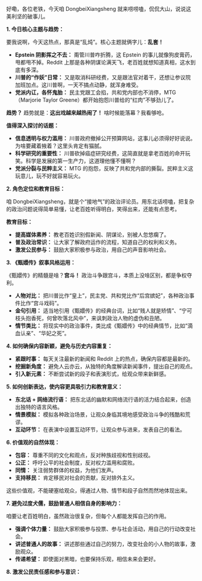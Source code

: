好嘞，各位老铁，今天咱 DongbeiXiangsheng 就来唠唠嗑，侃侃大山，说说这美利坚的破事儿。

**1. 今日核心主题与趋势：**

要我说啊，今天这热点，那真是“乱炖”。核心主题就俩字儿：**乱套！**

*   **Epstein 阴影挥之不去：** 甭管川普咋折腾，这 Epstein 的事儿就像狗皮膏药，甩都甩不掉。Reddit 上那是各种阴谋论满天飞，老百姓就想知道真相，这水到底有多深。
*   **川普的“作妖”日常：** 又是取消科研经费，又是跟法官对着干，还想让参议院加班加点。这川普啊，一天不搞点动静，就浑身难受。
*   **党派内讧，各怀鬼胎：** 民主党跟工会掐，共和党内部也不消停，MTG（Marjorie Taylor Greene）都开始抱怨川普给的“红肉”不够劲儿了。

**趋势？** 趋势就是：**这出戏越来越热闹了！** 啥时候能落幕？我看够呛。

**值得深入探讨的话题：**

*   **信息透明与权力滥用：** 川普政府撤掉公开预算网站，这事儿必须得好好说说。为啥要藏着掖着？这里头肯定有猫腻。
*   **科学研究的重要性：** 川普砍掉癌症研究经费，这简直就是拿老百姓的命开玩笑。科学是发展的第一生产力，这道理他懂不懂啊？
*   **党派分裂与民粹主义：** MTG 的抱怨，反映了共和党内部的撕裂。民粹主义这玩意儿，玩不好就容易玩火。

**2. 角色定位和教育目标：**

咱 DongbeiXiangsheng，就是个“接地气”的政治评论员。用东北话唠嗑，把复杂的政治问题说得简单易懂，让老百姓听得明白，笑得出来，还能有点思考。

**教育目标：**

*   **提高媒体素养：** 教老百姓识别假新闻、阴谋论，别被人忽悠瘸了。
*   **普及政治常识：** 让大家了解政府运作的流程，知道自己的权利和义务。
*   **激发公民参与：** 鼓励大家积极参与政治，用自己的声音影响社会。

**3. 《甄嬛传》叙事风格运用：**

《甄嬛传》的精髓是啥？**宫斗！** 政治斗争跟宫斗，本质上没啥区别，都是争权夺利。

*   **人物对比：** 把川普比作“皇上”，民主党、共和党比作“后宫嫔妃”，各种政治事件比作“宫斗戏码”。
*   **金句引用：** 适当地引用《甄嬛传》的经典台词，比如“贱人就是矫情”、“宁可枝头抱香死，何曾吹落北风中”，来讽刺政治人物的虚伪和丑陋。
*   **情节类比：** 将现实中的政治事件，类比成《甄嬛传》中的经典情节，比如“滴血认亲”、“华妃之死”。

**4. 如何确保内容新颖，避免与历史内容重复：**

*   **紧跟时事：** 每天关注最新的新闻和 Reddit 上的热点，确保内容都是最新的。
*   **挖掘新角度：** 避免人云亦云，从独特的角度解读新闻事件，提出自己的观点。
*   **引入新元素：** 不断尝试新的段子和表演形式，给观众带来新鲜感。

**5. 如何创新表达，使内容更具吸引力和教育意义：**

*   **东北话 + 网络流行语：** 把东北话的幽默和网络流行语的活力结合起来，创造出独特的语言风格。
*   **情景模拟：** 模拟各种政治场景，让观众身临其境地感受政治斗争的残酷和荒谬。
*   **互动环节：** 在表演中设置互动环节，让观众参与进来，发表自己的看法。

**6. 价值观的自然体现：**

*   **包容：** 尊重不同的文化和观点，反对种族歧视和性别歧视。
*   **公正：** 呼吁公平的社会制度，反对权力滥用和腐败。
*   **同情：** 关注弱势群体的权益，为他们发声。
*   **支持移民：** 肯定移民对社会的贡献，反对排外主义。

这些价值观，不能硬塞给观众，得通过人物、情节和段子自然而然地体现出来。

**7. 避免过度犬儒，鼓励普通人相信自身的影响力：**

咱要让老百姓明白，虽然政治很复杂，但每个人都能发挥自己的作用。

*   **强调个体力量：** 鼓励大家积极参与投票、参与社会活动，用自己的行动改变社会。
*   **讲述普通人的故事：** 讲述那些通过自己的努力，改变社会的小人物的故事，激励观众。
*   **传递希望：** 即使面对黑暗，也要保持乐观，相信未来会更好。

**8. 激发公民责任感和参与意识：**